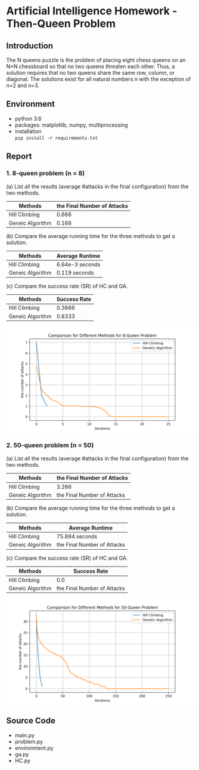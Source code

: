 # Artificial Intelligence Homework - Then-Queen Problem
## Introduction
The N queens puzzle is the problem of placing eight chess queens on an N×N chessboard so that no two queens threaten each other. Thus, a solution requires that no two queens share the same row, column, or diagonal. The solutions exist for all natural numbers n with the exception of n=2 and n=3.

## Environment  
* python 3.6
* packages: matplotlib, numpy, multiprocessing
* installation  
`pip install -r requirements.txt`

## Report 
### 1. 8-queen problem (n = 8) 

(a) List all the results (average #attacks in the final configuration) from the two methods.  

|Methods         |the Final Number of Attacks|  
|----------------|---------------------------|
|Hill Climbing   |0.666| 
|Geneic Algorithm|0.166| 

(b) Compare the average running time for the three methods to get a solution.  

|Methods         |Average Runtime|  
|----------------|---------------------------|
|Hill Climbing   |6.64e-3 seconds| 
|Geneic Algorithm|0.119 seconds| 

(c) Compare the success rate (SR) of HC and GA.

|Methods         |Success Rate|  
|----------------|---------------------------|
|Hill Climbing   |0.3666| 
|Geneic Algorithm|0.8333| 

![](./result/8-queen.png)
### 2. 50-queen problem (n = 50)

(a) List all the results (average #attacks in the final configuration) from the two methods. 

|Methods         |the Final Number of Attacks|  
|----------------|---------------------------|
|Hill Climbing   |3.266| 
|Geneic Algorithm|the Final Number of Attacks| 

(b) Compare the average running time for the three methods to get a solution.  

|Methods         |Average Runtime|  
|----------------|---------------------------|
|Hill Climbing   |75.884 seconds| 
|Geneic Algorithm|the Final Number of Attacks| 

(c) Compare the success rate (SR) of HC and GA.

|Methods         |Success Rate|  
|----------------|---------------------------|
|Hill Climbing   |0.0| 
|Geneic Algorithm|the Final Number of Attacks| 

![](./result/50-queen.png)
## Source Code
* main.py
* problem.py
* environment.py
* ga.py
* HC.py
